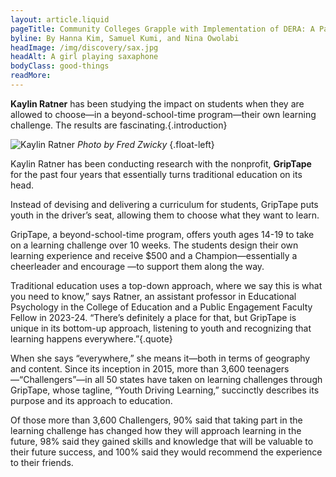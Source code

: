 ```yaml
---
layout: article.liquid
pageTitle: Community Colleges Grapple with Implementation of DERA: A Paradigm Shift in Developmental Education
byline: By Hanna Kim, Samuel Kumi, and Nina Owolabi
headImage: /img/discovery/sax.jpg
headAlt: A girl playing saxaphone
bodyClass: good-things
readMore: 
---
```

<ilw-content width="page">

**Kaylin Ratner** has been studying the impact on students when they are allowed to choose—in a beyond-school-time program—their own learning challenge. The results are fascinating.{.introduction}

![Kaylin Ratner](/img/discovery/ratner.jpg) 
*Photo by Fred Zwicky* {.float-left}

Kaylin Ratner has been conducting research with the nonprofit, **GripTape** for the past four years that essentially turns traditional education on its head.

Instead of devising and delivering a curriculum for students, GripTape puts youth in the driver’s seat, allowing them to choose what they want to learn.

GripTape, a beyond-school-time program, offers youth ages 14-19 to take on a learning challenge over 10 weeks. The students design their own learning experience and receive $500 and a Champion—essentially a cheerleader and encourage —to support them along the way.

Traditional education uses a top-down approach, where we say this is what you need to know,” says Ratner, an assistant professor in Educational Psychology in the College of Education and a Public Engagement Faculty Fellow in 2023-24. “There’s definitely a place for that, but GripTape is unique in its bottom-up approach, listening to youth and recognizing that learning happens everywhere.”{.quote}

When she says “everywhere,” she means it—both in terms of geography and content. Since its inception in 2015, more than 3,600 teenagers—“Challengers”—in all 50 states have taken on learning challenges through GripTape, whose tagline, “Youth Driving Learning,” succinctly describes its purpose and its approach to education.

Of those more than 3,600 Challengers, 90% said that taking part in the learning challenge has changed how they will approach learning in the future, 98% said they gained skills and knowledge that will be valuable to their future success, and 100% said they would recommend the experience to their friends.

</ilw-content>

